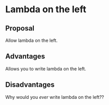 # Lambda on the left

## Proposal

Allow lambda on the left.

## Advantages 

Allows you to write lambda on the left.

## Disadvantages

Why would you _ever_ write lambda on the left??